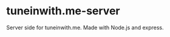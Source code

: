 tuneinwith.me-server
===================

Server side for tuneinwith.me.
Made with Node.js and express.
